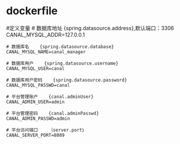 # dockerfile

#定义变量
    # 数据库地址    {spring.datasource.address},默认端口：3306
    CANAL_MYSQL_ADDR=127.0.0.1
    
    # 数据库名    {spring.datasource.database}
    CANAL_MYSQL_NAME=canal_manager 
    
    # 数据库用户    {spring.datasource.username}
    CANAL_MYSQL_USER=canal 
    
    # 数据库用户密码    {spring.datasource.password}
    CANAL_MYSQL_PASSWD=canal 
    
    # 平台管理账户    {canal.adminUser}
    CANAL_ADMIN_USER=admin 
    
    # 平台管理密码    {canal.adminPasswd}
    CANAL_ADMIN_PASSWD=admin 
    
    # 平台访问端口    ｛server.port｝
    CANAL_SERVER_PORT=8089